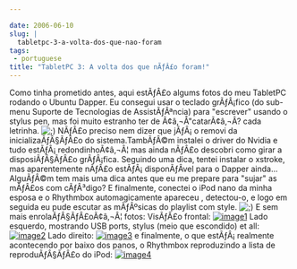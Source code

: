 ```yaml
---

date: 2006-06-10
slug: |
  tabletpc-3-a-volta-dos-que-nao-foram
tags:
 - portuguese
title: "TabletPC 3: A volta dos que nÃƒÂ£o foram!"
---
```


Como tinha prometido antes, aqui estÃƒÂ£o algums fotos do meu TabletPC
rodando o Ubuntu Dapper. Eu consegui usar o teclado grÃƒÂ¡fico (do
sub-menu Suporte de Tecnologias de AssistÃƒÂªncia) para "escrever"
usando o stylus pen, mas foi muito estranho ter de Ã¢â‚¬Å"catarÃ¢â‚¬Â?
cada letrinha.
![;)](http://www.ogmaciel.com/wp-includes/images/smilies/icon_wink.gif)
NÃƒÂ£o preciso nem dizer que jÃƒÂ¡ o removi da inicializaÃƒÂ§ÃƒÂ£o do
sistema.TambÃƒÂ©m instalei o driver do Nvidia e tudo
estÃƒÂ¡ redondinhoÃ¢â‚¬Â¦ mas ainda nÃƒÂ£o descobri como girar a
disposiÃƒÂ§ÃƒÂ£o grÃƒÂ¡fica. Seguindo uma dica, tentei instalar o
xstroke, mas aparentemente nÃƒÂ£o estÃƒÂ¡ disponÃƒÂ­vel para o Dapper
ainda... AlguÃƒÂ©m tem mais uma dica antes que eu me prepare para
"sujar" as mÃƒÂ£os com cÃƒÂ³digo? E finalmente, conectei o iPod nano da
minha esposa e o Rhythmbox automagicamente apareceu , detectou-o, e logo
em seguida eu pude escutar as mÃƒÂºsicas do playlist com style.
![;)](http://www.ogmaciel.com/wp-includes/images/smilies/icon_wink.gif)
E sem mais enrolaÃƒÂ§ÃƒÂ£oÃ¢â‚¬Â¦ fotos: VisÃƒÂ£o frontal:
[![image1](http://static.flickr.com/54/164405268_360a2e26a8.jpg)](http://static.flickr.com/54/164405268_360a2e26a8_o.jpg)
Lado esquerdo, mostrando USB ports, stylus (meio que escondido) et all:
[![image2](http://static.flickr.com/61/164405149_045b79be7b.jpg)](http://static.flickr.com/61/164405149_045b79be7b_o.jpg)
Lado direito:
[![image3](http://static.flickr.com/72/164405003_8e6d579a3e.jpg)](http://static.flickr.com/72/164405003_8e6d579a3e_o.jpg)
e finalmente, o que estÃƒÂ¡ realmente acontecendo por baixo dos panos, o
Rhythmbox reproduzindo a lista de reproduÃƒÂ§ÃƒÂ£o do iPod:
[![image4](http://static.flickr.com/67/164408761_6727e9b84f.jpg)](http://static.flickr.com/67/164408761_6727e9b84f_o.png)
